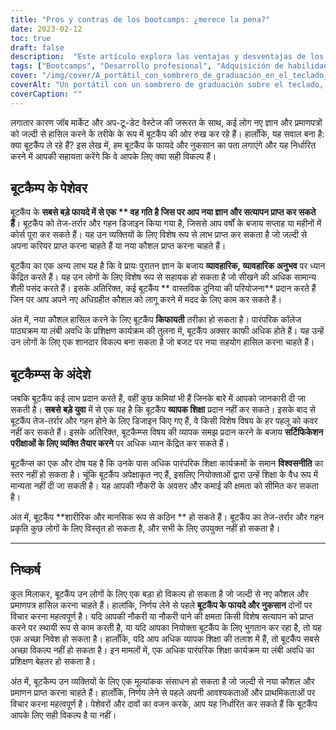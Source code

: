 ```yaml
---
title: "Pros y contras de los bootcamps: ¿merece la pena?"
date: 2023-02-12
toc: true
draft: false
description:  "Este artículo explora las ventajas y desventajas de los bootcamps, y ayuda a las personas a determinar si son la opción correcta para adquirir rápidamente nuevas habilidades y certificaciones."
tags: ["Bootcamps", "Desarrollo profesional", "Adquisición de habilidades", "Certificaciones", "Educación", "Mercado laboral", "Experiencia práctica", "Rentable", "Educación integral", "Credibilidad", "Exigencia física y mental"]
cover: "/img/cover/A_portátil_con_sombrero_de_graduación_en_el_teclado_rodeado_de_libros.png"
coverAlt: "Un portátil con un sombrero de graduación sobre el teclado, rodeado de pilas de libros y un cronómetro"
coverCaption: ""
---
```



 लगातार कारण जॉब मार्केट और अप-टू-डेट वेस्टेज की जरूरत के साथ, कई लोग नए ज्ञान और प्रमाणपत्रों को जल्दी से हासिल करने के तरीके के रूप में बूटकैंप की ओर रुख कर रहे हैं। हालाँकि, यह सवाल बना है: क्या बूटकैंप ले रहे हैं? इस लेख में, हम बूटकैंप के फायदे और नुकसान का पता लगाएंगे और यह निर्धारित करने में आपकी सहायता करेंगे कि वे आपके लिए क्या सही विकल्प हैं।
 
 ## बूटकैम्प के पेशेवर
 
 बूटकैंप के **सबसे बड़े फायदे में से एक ** वह गति है जिस पर आप नया ज्ञान और सत्यापन प्राप्त कर सकते हैं**। बूटकैंप को तेज-तर्रार और गहन डिजाइन किया गया है, जिससे आप वर्षों के बजाय सप्ताह या महीनों में कोर्स पूरा कर सकते हैं। यह उन व्यक्तियों के लिए विशेष रूप से लाभ प्राप्त कर सकता है जो जल्दी से अपना करियर प्राप्त करना चाहते हैं या नया कौशल प्राप्त करना चाहते हैं।
 
 बूटकैंप का एक अन्य लाभ यह है कि वे प्रायः पुरातन ज्ञान के बजाय **व्यावहारिक, व्यावहारिक अनुभव** पर ध्यान केंद्रित करते हैं। यह उन लोगों के लिए विशेष रूप से सहायक हो सकता है जो सीखने की अधिक सामान्य शैली पसंद करते हैं। इसके अतिरिक्त, कई बूटकैंप ** वास्तविक दुनिया की परियोजना** प्रदान करते हैं जिन पर आप अपने नए अधिग्रहीत कौशल को लागू करने में मदद के लिए काम कर सकते हैं।
 
 अंत में, नया कौशल हासिल करने के लिए बूटकैंप **किफायती** तरीका हो सकता है। पारंपरिक कॉलेज पाठ्यक्रम या लंबी अवधि के प्रशिक्षण कार्यक्रम की तुलना में, बूटकैंप अक्सर काफी अधिक होते हैं। यह उन्हें उन लोगों के लिए एक शानदार विकल्प बना सकता है जो बजट पर नया सहयोग हासिल करना चाहते हैं।
 
 ## बूटकैम्प्स के अंदेशे
 
 जबकि बूटकैंप कई लाभ प्रदान करते हैं, वहीं कुछ कमियां भी हैं जिनके बारे में आपको जानकारी दी जा सकती है। **सबसे बड़े युवा** में से एक यह है कि बूटकैंप **व्यापक शिक्षा** प्रदान नहीं कर सकते। इसके बाद से बूटकैंप तेज-तर्रार और गहन होने के लिए डिजाइन किए गए हैं, वे किसी विशेष विषय के हर पहलू को कवर नहीं कर सकते हैं। इसके अतिरिक्त, बूटकैम्प्स विषय की व्यापक समझ प्रदान करने के बजाय **सर्टिफिकेशन परीक्षाओं के लिए व्यक्ति तैयार करने** पर अधिक ध्यान केंद्रित कर सकते हैं।
 
 बूटकैंप्स का एक और दोष यह है कि उनके पास अधिक पारंपरिक शिक्षा कार्यक्रमों के समान **विश्वसनीति** का स्तर नहीं हो सकता है। चूंकि बूटकैंप अपेक्षाकृत नए हैं, इसलिए नियोक्ताओं द्वारा उन्हें शिक्षा के वैध रूप में मान्यता नहीं दी जा सकती है। यह आपकी नौकरी के अवसर और कमाई की क्षमता को सीमित कर सकता है।
 
 अंत में, बूटकैंप **शारीरिक और मानसिक रूप से कठिन ** हो सकते हैं। बूटकैंप का तेज-तर्रार और गहन प्रकृति कुछ लोगों के लिए विस्तृत हो सकता है, और सभी के लिए उपयुक्त नहीं हो सकता है।
 
 ________
 
 ## निष्कर्ष
 
 कुल मिलाकर, बूटकैंप उन लोगों के लिए एक बड़ा हो विकल्प हो सकता है जो जल्दी से नए कौशल और प्रमाणपत्र हासिल करना चाहते हैं। हालांकि, निर्णय लेने से पहले **बूटकैंप के फायदे और नुकसान** दोनों पर विचार करना महत्वपूर्ण है। यदि आपकी नौकरी या नौकरी पाने की क्षमता किसी विशेष सत्यापन को प्राप्त करने पर स्थायी रूप से काम करती है, या यदि आपका नियोक्ता बूटकैंप के लिए भुगतान कर रहा है, तो यह एक अच्छा निवेश हो सकता है। हालाँकि, यदि आप अधिक व्यापक शिक्षा की तलाश में हैं, तो बूटकैंप सबसे अच्छा विकल्प नहीं हो सकता है। इन मामलों में, एक अधिक पारंपरिक शिक्षा कार्यक्रम या लंबी अवधि का प्रशिक्षण बेहतर हो सकता है।
 
 अंत में, बूटकैम्प उन व्यक्तियों के लिए एक मूल्यांकक संसाधन हो सकता है जो जल्दी से नया कौशल और प्रमाणन प्राप्त करना चाहते हैं। हालाँकि, निर्णय लेने से पहले अपनी आवश्यकताओं और प्राथमिकताओं पर विचार करना महत्वपूर्ण है। पेशेवरों और दावों का वजन करके, आप यह निर्धारित कर सकते हैं कि बूटकैंप आपके लिए सही विकल्प है या नहीं।
